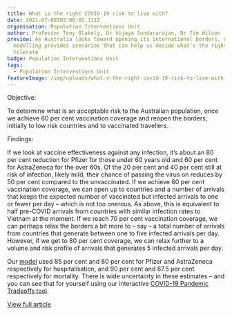 ```yaml
---
title: What is the right COVID-19 risk to live with?
date: 2021-07-08T02:00:02.111Z
organisation: Population Interventions Unit
author: Professor Tony Blakely, Dr Vijaya Sundararajan, Dr Tim Wilson
preview: As Australia looks toward opening its international borders, new virus
  modelling provides scenarios that can help us decide what’s the right risk to
  tolerate
badge: Population Interventions Unit
tags:
  - Population Interventions Unit
featureImage: /img/uploads/what-s-the-right-covid-19-risk-to-live-with.jpeg
---
```

Objective:

To determine what is an acceptable risk to the Australian population, once we achieve 60 per cent vaccination coverage and reopen the borders, initially to low risk countries and to vaccinated travellers.

Findings:

If we look at vaccine effectiveness against any infection, it’s about an 80 per cent reduction for Pfizer for those under 60 years old and 60 per cent for AstraZeneca for the over 60s.
Of the 20 per cent and 40 per cent still at risk of infection, likely mild, their chance of passing the virus on reduces by 50 per cent compared to the unvaccinated.
If we achieve 60 per cent vaccination coverage, we can open up to countries and a number of arrivals that keeps the expected number of vaccinated but infected arrivals to one or fewer per day – which is not too onerous. As above, this is equivalent to half pre-COVID arrivals from countries with similar infection rates to Vietnam at the moment.
If we reach 70 per cent vaccination coverage, we can perhaps relax the borders a bit more to – say – a total number of arrivals from countries that generate between one to five infected arrivals per day.
However, if we get to 80 per cent coverage, we can relax further to a volume and risk profile of arrivals that generates 5 infected arrivals per day.

Our [model](http://pandemictradeoffs.com/pandemic-trade-offs-detail/) used 85 per cent and 80 per cent for Pfizer and AstraZeneca respectively for hospitalisation, and 90 per cent and 87.5 per cent respectively for mortality. There is wide uncertainty in these estimates – and you can see that for yourself using our interactive [COVID-19 Pandemic Tradeoffs tool](http://pandemictradeoffs.com/).

<a href="https://pursuit.unimelb.edu.au/articles/what-s-the-right-covid-19-risk-to-live-with" target="_blank">
View full article
</a>